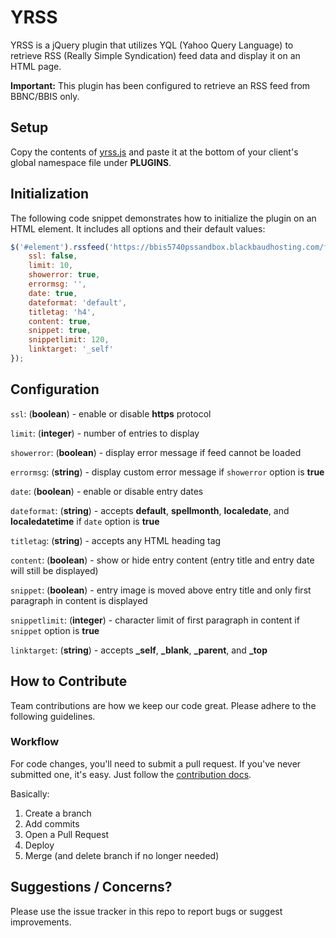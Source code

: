# YRSS

YRSS is a jQuery plugin that utilizes YQL (Yahoo Query Language) to retrieve RSS (Really Simple Syndication) feed data and display it on an HTML page.

**Important:** This plugin has been configured to retrieve an RSS feed from BBNC/BBIS only.

## Setup

Copy the contents of [yrss.js](yrss.js) and paste it at the bottom of your client's global namespace file under **PLUGINS**.

## Initialization

The following code snippet demonstrates how to initialize the plugin on an HTML element. It includes all options and their default values:

```js
$('#element').rssfeed('https://bbis5740pssandbox.blackbaudhosting.com/feed.rss?id=1', {
    ssl: false,
    limit: 10,
    showerror: true,
    errormsg: '',
    date: true,
    dateformat: 'default',
    titletag: 'h4',
    content: true,
    snippet: true,
    snippetlimit: 120,
    linktarget: '_self'
});
```

## Configuration

`ssl`: (**boolean**) - enable or disable **https** protocol

`limit`: (**integer**) - number of entries to display

`showerror`: (**boolean**) - display error message if feed cannot be loaded

`errormsg`: (**string**) - display custom error message if `showerror` option is **true**

`date`: (**boolean**) - enable or disable entry dates

`dateformat`: (**string**) - accepts **default**, **spellmonth**, **localedate**, and **localedatetime** if `date` option is **true**

`titletag`: (**string**) - accepts any HTML heading tag

`content`: (**boolean**) - show or hide entry content (entry title and entry date will still be displayed)

`snippet`: (**boolean**) - entry image is moved above entry title and only first paragraph in content is displayed

`snippetlimit`: (**integer**) - character limit of first paragraph in content if `snippet` option is **true**

`linktarget`: (**string**) - accepts **_self**, **_blank**, **_parent**, and **_top**

## How to Contribute

Team contributions are how we keep our code great. Please adhere to the following guidelines.

### Workflow

For code changes, you'll need to submit a pull request. If you've never submitted one, it's easy. Just follow the [contribution docs](https://guides.github.com/introduction/flow/).

Basically:

1. Create a branch
2. Add commits
3. Open a Pull Request
4. Deploy
5. Merge (and delete branch if no longer needed)

## Suggestions / Concerns?

Please use the issue tracker in this repo to report bugs or suggest improvements.
